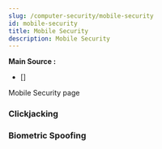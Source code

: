 ```yaml
---
slug: /computer-security/mobile-security
id: mobile-security
title: Mobile Security
description: Mobile Security
---
```


**Main Source :**

- [] 

Mobile Security page

### Clickjacking

### Biometric Spoofing
